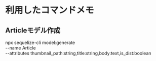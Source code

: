# 利用したコマンドメモ
## Articleモデル作成
npx sequelize-cli model:generate \
--name Article \
--attributes thumbnail_path:string,title:string,body:text,is_dist:boolean